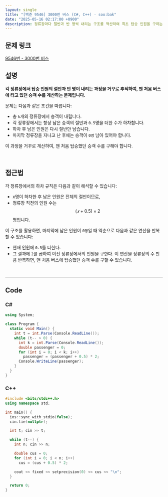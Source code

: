 ```yaml
---
layout: single
title: "[백준 9546] 3000번 버스 (C#, C++) - soo:bak"
date: "2025-05-16 02:17:00 +0900"
description: 정류장마다 절반과 반 명씩 내리는 구조를 역산하여 최초 탑승 인원을 구하는 백준 9546번 3000번 버스 문제의 C# 및 C++ 풀이 및 해설
---
```


## 문제 링크
[9546번 - 3000번 버스](https://www.acmicpc.net/problem/9546)

## 설명

**각 정류장에서 탑승 인원의 절반과 반 명이 내리는 과정을 거꾸로 추적하여, 맨 처음 버스에 타고 있던 승객 수를 계산하는 문제입니다.**

문제는 다음과 같은 조건을 따릅니다:

- 총 `k`개의 정류장에서 승객이 내립니다.
- 각 정류장에서는 항상 남은 승객의 절반과 `0.5`명을 더한 수가 하차합니다.
- 하차 후 남은 인원은 다시 절반만 남습니다.
- 마지막 정류장을 지나고 난 후에는 승객이 `0명` 남아 있어야 합니다.

이 과정을 거꾸로 계산하여, 맨 처음 탑승했던 승객 수를 구해야 합니다.

<br>

## 접근법

각 정류장에서의 하차 규칙은 다음과 같이 해석할 수 있습니다:
- x명이 하차한 후 남은 인원은 전체의 절반이므로,
- 정류장 직전의 인원 수는 $$(𝑥 + 0.5) \times 2 $$명입니다.

이 구조를 활용하면, 마지막에 남은 인원이 `0명`일 때 역순으로 다음과 같은 연산을 반복할 수 있습니다:
- 현재 인원에 `0.5`를 더한다.
- 그 결과에 `2`를 곱하여 이전 정류장에서의 인원을 구한다.
이 연산을 정류장의 수 만큼 반복하면, 맨 처음 버스에 탑승했던 승객 수를 구할 수 있습니다.

<br>

---

## Code

### C#

```csharp
using System;

class Program {
  static void Main() {
    int t = int.Parse(Console.ReadLine());
    while (t-- > 0) {
      int k = int.Parse(Console.ReadLine());
      double passenger = 0;
      for (int i = 0; i < k; i++)
        passenger = (passenger + 0.5) * 2;
      Console.WriteLine(passenger);
    }
  }
}
```

### C++

```cpp
#include <bits/stdc++.h>
using namespace std;

int main() {
  ios::sync_with_stdio(false);
  cin.tie(nullptr);

  int t; cin >> t;

  while (t--) {
    int n; cin >> n;

    double cus = 0;
    for (int i = 0; i < n; i++)
      cus = (cus + 0.5) * 2;

    cout << fixed << setprecision(0) << cus << "\n";
  }

  return 0;
}
```
